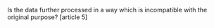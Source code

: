 Is the data further processed in a way which is incompatible with the original purpose?
          [article 5]